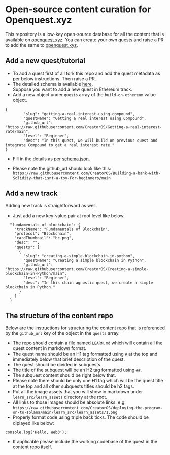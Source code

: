 # Open-source content curation for Openquest.xyz

This repository is a low-key open-source database for all the content that is available on [openquest.xyz](https://openquest.xyz). You can create your own quests and raise a PR to add the same to [openquest.xyz](https://openquest.xyz). 

## Add a new quest/tutorial

- To add a quest first of all fork this repo and add the quest metadata as per below instructions. Then raise a PR.  
- The detailed schema is available [here](/schema.json).  
Suppose you want to add a new quest in Ethereum track.  
- Add a new object under `quests` array of the `build-on-ethereum` value object.  

```
{
        "slug": "getting-a-real-interest-using-compound",
        "questName": "Getting a real interest using Compound",
        "github_url": "https://raw.githubusercontent.com/CreatorOS/Getting-a-real-interest-rate/main",
        "level": "Beginner",
        "desc": "In this quest, we will build on previous quest and integrate Compound to get a real interest rate."
}
```

- Fill in the details as per [schema.json](/schema.json).  

- Please note the github_url should look like this: `https://raw.githubusercontent.com/CreatorOS/Building-a-bank-with-Solidity-that-isnt-a-toy-For-beginners/main`

## Add a new track

Adding new track is straightforward as well.
- Just add a new key-value pair at root level like below.
```
  "fundamentals-of-blockchain": {
    "trackName": "Fundamentals of Blockchain",
    "protocol": "Blockchain",
    "cardThumbnail": "bc.png",
    "desc": "",
    "quests": [
      {
        "slug": "creating-a-simple-blockchain-in-python",
        "questName": "Creating a simple blockchain in Python",
        "github_url": "https://raw.githubusercontent.com/CreatorOS/Creating-a-simple-blockchain-in-Python/main",
        "level": "Beginner",
        "desc": "In this chain agnostic quest, we create a simple blockchain in Python."
      }
    ]
  }
```

## The structure of the content repo

Below are the instructions for structuring the content repo that is referenced by the `github_url` key of the object in the `quests` array.

- The repo should contain a file named `LEARN.md` which will contain all the quest content in markdown format.
- The quest name should be an H1 tag formatted using `#` at the top and immediately below that brief description of the quest.
- The quest should be divided in subquests.
- The title of the subquest will be an H2 tag formatted using `##`.
- The subquest content should be right below that.
- Please note there should be only one H1 tag which will be the quest title at the top and all other subquests titles should be h2 tags.
- Put all the image assets that you will show in markdown under `learn_src/learn_assets` directory at the root.
- All links to those images should be absolute links. e.g. `https://raw.githubusercontent.com/CreatorOS/deploying-the-program-on-to-solana/main/learn_src/learn_assets/1.png`
- Properly format code using triple back ticks. The code should be diplayed like below: 
```
console.log('Hello, Web3');
```
- If applicable please include the working codebase of the quest in the content repo itself.

